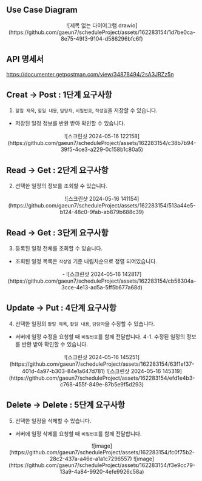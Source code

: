 
  
## Use Case Diagram
<center>
![제목 없는 다이어그램 drawio](https://github.com/gaeun7/scheduleProject/assets/162283154/1d7be0ca-8e75-49f3-9104-d586296bfc6f)
</center>

## API 명세서
https://documenter.getpostman.com/view/34878494/2sA3JRZz5n

## Creat -> Post : 1단계 요구사항
1. `할일 제목`, `할일 내용`, `담당자`, `비밀번호`, `작성일`을 저장할 수 있습니다.
- 저장된 일정 정보를 반환 받아 확인할 수 있습니다.
 <center>
![스크린샷 2024-05-16 122158](https://github.com/gaeun7/scheduleProject/assets/162283154/c38b7b94-39f5-4ce3-a229-0c158b1c80a5)
 </center>
 
## Read -> Get : 2단계 요구사항
2. 선택한 일정의 정보를 조회할 수 있습니다.
<center>
![스크린샷 2024-05-16 141154](https://github.com/gaeun7/scheduleProject/assets/162283154/513a44e5-b124-48c0-9fab-ab879b688c39)
</center>

## Read -> Get : 3단계 요구사항
3. 등록된 일정 전체를 조회할 수 있습니다.
- 조회된 일정 목록은 `작성일` 기준 내림차순으로 정렬 되어있습니다.
<center>
- ![스크린샷 2024-05-16 142817](https://github.com/gaeun7/scheduleProject/assets/162283154/cb58304a-3cce-4e13-ad5a-5ff5b677a68d)
</center>

## Update -> Put : 4단계 요구사항
4. 선택한 일정의 `할일 제목`, `할일 내용`, `담당자`을 수정할 수 있습니다.
- 서버에 일정 수정을 요청할 때 `비밀번호`를 함께 전달합니다.
4-1. 수정된 일정의 정보를 반환 받아 확인할 수 있습니다.
<center>
![스크린샷 2024-05-16 145251](https://github.com/gaeun7/scheduleProject/assets/162283154/63f1ef37-401d-4a97-b303-84e1a647d781)
![스크린샷 2024-05-16 145319](https://github.com/gaeun7/scheduleProject/assets/162283154/efd1e4b3-c768-455f-849e-87b5e9f5d293)
</center>

## Delete -> Delete : 5단계 요구사항
5. 선택한 일정을 삭제할 수 있습니다.
- 서버에 일정 삭제를 요청할 때 `비밀번호`를 함께 전달합니다.
<center>
![image](https://github.com/gaeun7/scheduleProject/assets/162283154/fc0f75b2-28c2-437a-a46e-a1a1c7296557)
![image](https://github.com/gaeun7/scheduleProject/assets/162283154/f3e9cc79-13a9-4a84-9920-4efe9926c58a)
</center>

